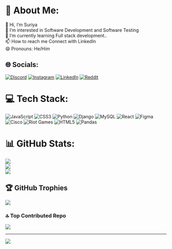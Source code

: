 # 💫 About Me:
👋 Hi, I’m Suriya<br>👀 I’m interested in Software Development and Software Testing<br>🌱 I’m currently learning Full stack development..<br>📫 How to reach me Connect with LinkedIn <br>😄 Pronouns: He/Him


## 🌐 Socials:
[![Discord](https://img.shields.io/badge/Discord-%237289DA.svg?logo=discord&logoColor=white)](https://discord.gg/suriya7) [![Instagram](https://img.shields.io/badge/Instagram-%23E4405F.svg?logo=Instagram&logoColor=white)](https://instagram.com/thesuriya.me) [![LinkedIn](https://img.shields.io/badge/LinkedIn-%230077B5.svg?logo=linkedin&logoColor=white)](https://linkedin.com/in/https://www.linkedin.com/in/suriya-developer/) [![Reddit](https://img.shields.io/badge/Reddit-%23FF4500.svg?logo=Reddit&logoColor=white)](https://reddit.com/user/Suriya) 

# 💻 Tech Stack:
![JavaScript](https://img.shields.io/badge/javascript-%23323330.svg?style=for-the-badge&logo=javascript&logoColor=%23F7DF1E) ![CSS3](https://img.shields.io/badge/css3-%231572B6.svg?style=for-the-badge&logo=css3&logoColor=white) ![Python](https://img.shields.io/badge/python-3670A0?style=for-the-badge&logo=python&logoColor=ffdd54) ![Django](https://img.shields.io/badge/django-%23092E20.svg?style=for-the-badge&logo=django&logoColor=white) ![MySQL](https://img.shields.io/badge/mysql-4479A1.svg?style=for-the-badge&logo=mysql&logoColor=white) ![React](https://img.shields.io/badge/react-%2320232a.svg?style=for-the-badge&logo=react&logoColor=%2361DAFB) ![Figma](https://img.shields.io/badge/figma-%23F24E1E.svg?style=for-the-badge&logo=figma&logoColor=white) ![Cisco](https://img.shields.io/badge/cisco-%23049fd9.svg?style=for-the-badge&logo=cisco&logoColor=black) ![Riot Games](https://img.shields.io/badge/riotgames-D32936.svg?style=for-the-badge&logo=riotgames&logoColor=white) ![HTML5](https://img.shields.io/badge/html5-%23E34F26.svg?style=for-the-badge&logo=html5&logoColor=white) ![Pandas](https://img.shields.io/badge/pandas-%23150458.svg?style=for-the-badge&logo=pandas&logoColor=white)
# 📊 GitHub Stats:
![](https://github-readme-stats.vercel.app/api?username=Suriya-7&theme=dark&hide_border=false&include_all_commits=true&count_private=true)<br/>
![](https://github-readme-streak-stats.herokuapp.com/?user=Suriya-7&theme=dark&hide_border=false)<br/>
![](https://github-readme-stats.vercel.app/api/top-langs/?username=Suriya-7&theme=dark&hide_border=false&include_all_commits=true&count_private=true&layout=compact)

## 🏆 GitHub Trophies
![](https://github-profile-trophy.vercel.app/?username=Suriya-7&theme=radical&no-frame=true&no-bg=false&margin-w=4)

### 🔝 Top Contributed Repo
![](https://github-contributor-stats.vercel.app/api?username=Suriya-7&limit=5&theme=dark&combine_all_yearly_contributions=true)

---
[![](https://visitcount.itsvg.in/api?id=Suriya-7&icon=0&color=0)](https://visitcount.itsvg.in)

<!-- Proudly created with GPRM ( https://gprm.itsvg.in ) -->
